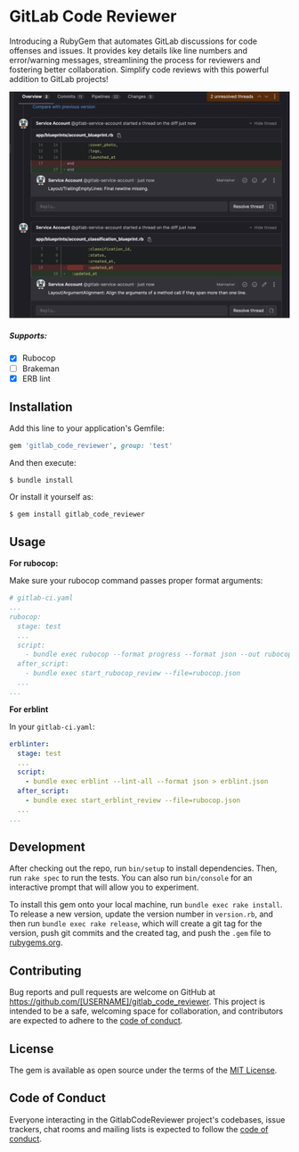 # GitLab Code Reviewer

Introducing a RubyGem that automates GitLab discussions for code offenses and issues. It provides key details like line numbers and error/warning messages, streamlining the process for reviewers and fostering better collaboration. Simplify code reviews with this powerful addition to GitLab projects!

![](docs/images/rubocop.png)

##### Supports:

- [x] Rubocop
- [ ] Brakeman
- [x] ERB lint

## Installation

Add this line to your application's Gemfile:

```ruby
gem 'gitlab_code_reviewer', group: 'test'
```

And then execute:

    $ bundle install

Or install it yourself as:

    $ gem install gitlab_code_reviewer

## Usage

**For rubocop:**

Make sure your rubocop command passes proper format arguments:

```yaml
# gitlab-ci.yaml
...
rubocop:
  stage: test
  ...
  script:
    - bundle exec rubocop --format progress --format json --out rubocop.json
  after_script:
    - bundle exec start_rubocop_review --file=rubocop.json
  ...
...
```

**For erblint**

In your `gitlab-ci.yaml`:

```yaml
erblinter:
  stage: test
  ...
  script:
    - bundle exec erblint --lint-all --format json > erblint.json
  after_script:
    - bundle exec start_erblint_review --file=rubocop.json
  ...
...
```

## Development

After checking out the repo, run `bin/setup` to install dependencies. Then, run `rake spec` to run the tests. You can also run `bin/console` for an interactive prompt that will allow you to experiment.

To install this gem onto your local machine, run `bundle exec rake install`. To release a new version, update the version number in `version.rb`, and then run `bundle exec rake release`, which will create a git tag for the version, push git commits and the created tag, and push the `.gem` file to [rubygems.org](https://rubygems.org).

## Contributing

Bug reports and pull requests are welcome on GitHub at https://github.com/[USERNAME]/gitlab_code_reviewer. This project is intended to be a safe, welcoming space for collaboration, and contributors are expected to adhere to the [code of conduct](https://github.com/[USERNAME]/gitlab_code_reviewer/blob/main/CODE_OF_CONDUCT.md).

## License

The gem is available as open source under the terms of the [MIT License](https://opensource.org/licenses/MIT).

## Code of Conduct

Everyone interacting in the GitlabCodeReviewer project's codebases, issue trackers, chat rooms and mailing lists is expected to follow the [code of conduct](https://github.com/[USERNAME]/gitlab_code_reviewer/blob/main/CODE_OF_CONDUCT.md).
